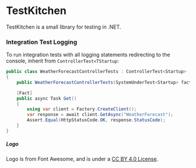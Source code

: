 # TestKitchen

TestKitchen is a small library for testing in .NET.

### Integration Test Logging

To run integration tests with all logging statements redirecting to the console, inherit from `ControllerTest<TStartup`:

```csharp
public class WeatherForecastControllerTests : ControllerTest<Startup>
{
	public WeatherForecastControllerTests(SystemUnderTest<Startup> factory, ITestOutputHelper helper) : base(factory, helper) { }

	[Fact]
	public async Task Get()
	{
		using var client = Factory.CreateClient();
		var response = await client.GetAsync("WeatherForecast");
		Assert.Equal(HttpStatusCode.OK, response.StatusCode);
	}
}
```

##### Logo

Logo is from Font Awesome, and is under a [CC BY 4.0 License](https://creativecommons.org/licenses/by/4.0/). 